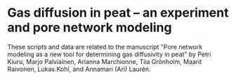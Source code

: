 # Gas diffusion in peat – an experiment and pore network modeling

These scripts and data are related to the manuscript "Pore network modeling as a new tool for determining gas diffusivity in peat" by Petri Kiuru, Marjo Palviainen, Arianna Marchionne, Tiia Grönholm, Maarit Raivonen, Lukas Kohl, and Annamari (Ari) Laurén.

<!-- Tallennetaan tähän repoon, joka on nyt yksityinen (kaipa näkyvyyden vaihtaminen onnistuu), vähän kerrassaan tarpeellisia tiedostoja. Pidetään kansiorakenne samana kuin macropore_networksissa, niin voidaan viitata niihin vastaaviin kansioihin. -->
